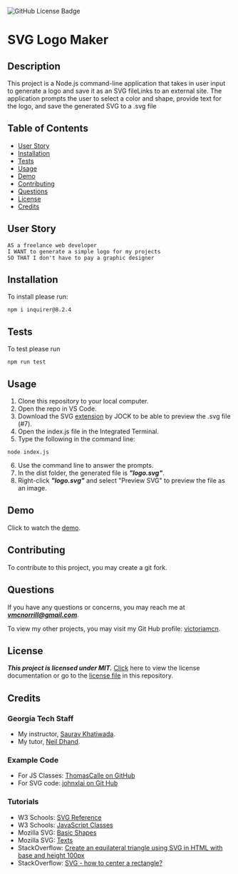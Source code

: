![GitHub License Badge](https://img.shields.io/badge/license-MIT-blue.svg)

# SVG Logo Maker

## Description

This project is a Node.js command-line application that takes in user input to generate a logo and save it as an SVG fileLinks to an external site. The application prompts the user to select a color and shape, provide text for the logo, and save the generated SVG to a .svg file

## Table of Contents
- [User Story](#user-story)
- [Installation](#installation)
- [Tests](#tests)
- [Usage](#usage)
- [Demo](#demo)
- [Contributing](#contributing)
- [Questions](#questions)
- [License](#license)
- [Credits](#credits)

## User Story

```
AS a freelance web developer
I WANT to generate a simple logo for my projects
SO THAT I don't have to pay a graphic designer
```

## Installation

To install please run:
```
npm i inquirer@8.2.4
```

## Tests

To test please run
```
npm run test
```

## Usage

1. Clone this repository to your local computer.
2. Open the repo in VS Code.
3. Download the SVG [extension](https://marketplace.visualstudio.com/items?itemName=jock.svg) by JOCK to be able to preview the .svg file (#7).
4. Open the index.js file in the Integrated Terminal.
5. Type the following in the command line:
```
node index.js
```
6. Use the command line to answer the prompts.
7. In the dist folder, the generated file is ***"logo.svg"***.
8. Right-click ***"logo.svg"*** and select "Preview SVG" to preview the file as an image.

## Demo

Click to watch the [demo]().

## Contributing

To contribute to this project, you may create a git fork.

## Questions

If you have any questions or concerns, you may reach me at ***vmcnorrill@gmail.com***.

To view my other projects, you may visit my Git Hub profile: [victoriamcn](https://github.com/victoriamcn).


## License

***This project is licensed under MIT.*** [Click](https://pitt.libguides.com/openlicensing/MIT#:~:text=Users%20of%20software%20using%20an,and%20the%20X%20Windows%20System.) here to view the license documentation or go to the [license file](https://github.com/victoriamcn/SVG-Logo-Maker/blob/main/LICENSE) in this repository.

## Credits

### Georgia Tech Staff

- My instructor, [Saurav Khatiwada](https://github.com/khatiwadasaurav).
- My tutor, [Neil Dhand](https://github.com/neildhand).

### Example Code
- For JS Classes: [ThomasCalle on GitHub](https://github.com/ThomasCalle/Thomas-Object-Oriented-Programming-SVG-Logo-Maker/blob/main/index.js)
- For SVG code: [johnxlai on Git Hub](https://github.com/johnxlai/svg-logo-maker/blob/main/lib/generateSvg.js)

### Tutorials
- W3 Schools: [SVG Reference](https://www.w3schools.com/graphics/svg_reference.asp) 
- W3 Schools:  [JavaScript Classes](https://www.w3schools.com/js/js_classes.asp)
- Mozilla SVG: [Basic Shapes](https://developer.mozilla.org/en-US/docs/Web/SVG/Tutorial/Basic_Shapes)
- Mozilla SVG: [Texts](https://developer.mozilla.org/en-US/docs/Web/SVG/Tutorial/Texts)
- StackOverflow: [Create an equilateral triangle using SVG in HTML with base and height 100px](https://stackoverflow.com/questions/54955165/create-a-equilateral-triangle-using-svg-in-html-with-base-and-height-100px)
- StackOverflow: [SVG - how to center a rectangle?](https://stackoverflow.com/questions/53946107/svg-how-to-center-a-rectangle)